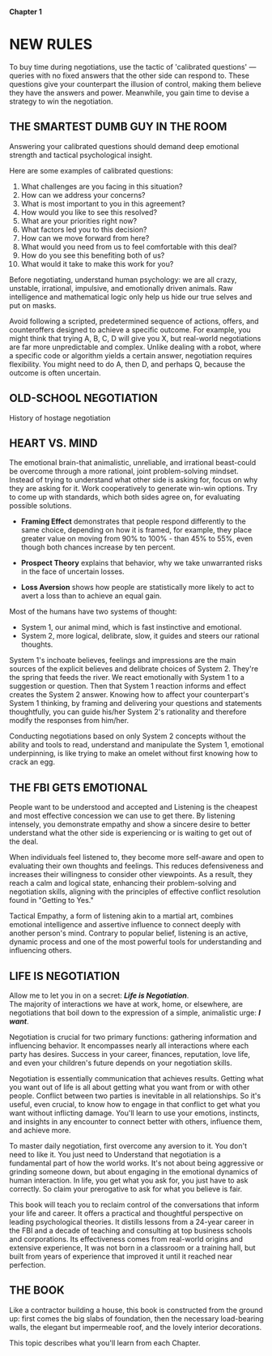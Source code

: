 **Chapter 1**

# NEW RULES

To buy time during negotiations, use the tactic of 'calibrated questions' — queries with no fixed answers that the other side can respond to. These questions give your counterpart the illusion of control, making them believe they have the answers and power. Meanwhile, you gain time to devise a strategy to win the negotiation.

## THE SMARTEST DUMB GUY IN THE ROOM

Answering your calibrated questions should demand deep emotional strength and tactical psychological insight.

Here are some examples of calibrated questions:

1. What challenges are you facing in this situation?
2. How can we address your concerns?
3. What is most important to you in this agreement?
4. How would you like to see this resolved?
5. What are your priorities right now?
6. What factors led you to this decision?
7. How can we move forward from here?
8. What would you need from us to feel comfortable with this deal?
9. How do you see this benefiting both of us?
10. What would it take to make this work for you?

Before negotiating, understand human psychology: we are all crazy, unstable, irrational, impulsive, and emotionally driven animals. Raw intelligence and mathematical logic only help us hide our true selves and put on masks.

Avoid following a scripted, predetermined sequence of actions, offers, and counteroffers designed to achieve a specific outcome. For example, you might think that trying A, B, C, D will give you X, but real-world negotiations are far more unpredictable and complex. Unlike dealing with a robot, where a specific code or algorithm yields a certain answer, negotiation requires flexibility. You might need to do A, then D, and perhaps Q, because the outcome is often uncertain.

## OLD-SCHOOL NEGOTIATION

History of hostage negotiation

## HEART VS. MIND

The emotional brain-that animalistic, unreliable, and irrational beast-could be overcome through a more rational, joint problem-solving mindset. Instead of trying to understand what other side is asking for, focus on why they are asking for it. Work cooperatively to generate win-win options. Try to come up with standards, which both sides agree on, for evaluating possible solutions.

- **Framing Effect** demonstrates that people respond differently to the same choice, depending on how it is framed, for example, they place greater value on moving from 90% to 100% - than 45% to 55%, even though both chances increase by ten percent.

- **Prospect Theory** explains that behavior, why we take unwarranted risks in the face of uncertain losses.

- **Loss Aversion** shows how people are statistically more likely to act to avert a loss than to achieve an equal gain.

Most of the humans have two systems of thought:

- System 1, our animal mind, which is fast instinctive and emotional.
- System 2, more logical, delibrate, slow, it guides and steers our rational thoughts.

System 1's inchoate believes, feelings and impressions are the main sources of the explicit believes and delibrate choices of System 2.
They're the spring that feeds the river. We react emotionally with System 1 to a suggestion or question. Then that System 1 reaction informs and effect creates the System 2 answer.
Knowing how to affect your counterpart's System 1 thinking, by framing and delivering your questions and statements thoughtfully, you can guide his/her System 2's rationality and therefore modify the responses from him/her.

Conducting negotiations based on only System 2 concepts without the ability and tools to read, understand and manipulate the System 1, emotional underpinning, is like trying to make an omelet without first knowing how to crack an egg.

## THE FBI GETS EMOTIONAL

People want to be understood and accepted and Listening is the cheapest and most effective concession we can use to get there. By listening intensely, you demonstrate empathy and show a sincere desire to better understand what the other side is experiencing or is waiting to get out of the deal.

When individuals feel listened to, they become more self-aware and open to evaluating their own thoughts and feelings. This reduces defensiveness and increases their willingness to consider other viewpoints. As a result, they reach a calm and logical state, enhancing their problem-solving and negotiation skills, aligning with the principles of effective conflict resolution found in "Getting to Yes."

Tactical Empathy, a form of listening akin to a martial art, combines emotional intelligence and assertive influence to connect deeply with another person's mind. Contrary to popular belief, listening is an active, dynamic process and one of the most powerful tools for understanding and influencing others.

## LIFE IS NEGOTIATION

Allow me to let you in on a secret: **_Life is Negotiation_**.  
The majority of interactions we have at work, home, or elsewhere, are  
negotiations that boil down to the expression of a simple, animalistic urge: **_I want_**.

Negotiation is crucial for two primary functions: gathering information and influencing behavior. It encompasses nearly all interactions where each party has desires. Success in your career, finances, reputation, love life, and even your children's future depends on your negotiation skills.

Negotiation is essentially communication that achieves results. Getting what you want out of life is all about getting what you want from or with other people. Conflict between two parties is inevitable in all relationships. So it's useful, even crucial, to know how to engage in that conflict to get what you want without inflicting damage. You'll learn to use your emotions, instincts, and insights in any encounter to connect better with others, influence them, and achieve more.

To master daily negotiation, first overcome any aversion to it. You don't need to like it. You just need to Understand that negotiation is a fundamental part of how the world works. It's not about being aggressive or grinding someone down, but about engaging in the emotional dynamics of human interaction. In life, you get what you ask for, you just have to ask correctly. So claim your prerogative to ask for what you believe is fair.

This book will teach you to reclaim control of the conversations that inform your life and career. It offers a practical and thoughtful perspective on leading psychological theories. It distills lessons from a 24-year career in the FBI and a decade of teaching and consulting at top business schools and corporations. Its effectiveness comes from real-world origins and extensive experience, It was not born in a classroom or a training hall, but built from years of experience that improved it until it reached near perfection.

## THE BOOK

Like a contractor building a house, this book is constructed from the ground up: first comes the big slabs of foundation, then the necessary load-bearing walls, the elegant but impermeable roof, and the lovely interior decorations.

This topic describes what you'll learn from each Chapter.
